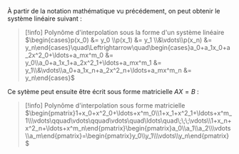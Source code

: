 À partir de la notation mathématique vu précédement, on peut obtenir le système linéaire suivant :

>[!info] Polynôme d'interpolation sous la forme d'un système linéaire
$\begin{cases}p(x_0) &= y_0 \\p(x_1) &= y_1 \\&\vdots\\p(x_n) &= y_n\end{cases}\quad\Leftrightarrow\quad\begin{cases}a_0+a_1x_0+a_2x^2_0+\ldots+a_mx^m_0 &= y_0\\a_0+a_1x_1+a_2x^2_1+\ldots+a_mx^m_1 &= y_1\\&\vdots\\a_0+a_1x_n+a_2x^2_n+\ldots+a_mx^m_n &= y_n\end{cases}$

Ce sytème peut ensuite être écrit sous forme matricielle $AX = B$ :

>[!info] Polynôme d'interpolation sous forme matricielle
$\begin{pmatrix}1+x_0+x^2_0+\ldots+x^m_0\\1+x_1+x^2_1+\ldots+x^m_1\\\vdots\qquad\vdots\qquad\vdots\quad\ldots\quad\;\;\;\vdots\\1+x_n+x^2_n+\ldots+x^m_n\end{pmatrix}\begin{pmatrix}a_0\\a_1\\a_2\\\vdots\\a_m\end{pmatrix}=\begin{pmatrix}y_0\\y_1\\\vdots\\y_n\end{pmatrix}$
